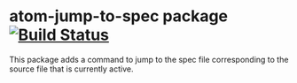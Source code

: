 # atom-jump-to-spec package [![Build Status](https://travis-ci.org/chriscasola/atom-jump-to-spec.svg?branch=master)](https://travis-ci.org/chriscasola/atom-jump-to-spec)

This package adds a command to jump to the spec file corresponding to the source file that is currently active.
